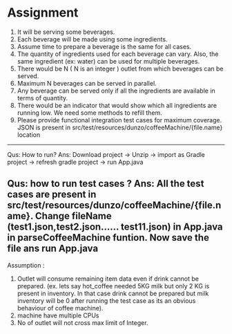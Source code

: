 # Assignment
1. It will be serving some beverages.
2. Each beverage will be made using some ingredients.
3. Assume time to prepare a beverage is the same for all cases.
4. The quantity of ingredients used for each beverage can vary. Also, the same ingredient (ex:
water) can be used for multiple beverages.
5. There would be N ( N is an integer ) outlet from which beverages can be served.
6. Maximum N beverages can be served in parallel.
7. Any beverage can be served only if all the ingredients are available in terms of quantity.
8. There would be an indicator that would show which all ingredients are running low. We need
some methods to refill them.
9. Please provide functional integration test cases for maximum coverage.
JSON is present in src/test/resources/dunzo/coffeeMachine/{file.name} location

--------------------------------------------------------------------------------------------------------------------------------------------------------------------
Qus: How to run?
Ans: Download project -> Unzip -> import as Gradle project -> refresh gradle project -> run  App.java

Qus: how to run test cases ?
Ans: All the test cases are present in src/test/resources/dunzo/coffeeMachine/{file.name}. Change fileName (test1.json,test2.json...... test11.json) in App.java in        parseCoffeeMachine funtion. Now save the file ans run App.java
--------------------------------------------------------------------------------------------------------------------------------------------------------------------

Assumption : 
1. Outlet will consume remaining item data even if drink cannot be prepared. (ex. lets say hot_coffee needed 5KG milk but only 2 KG is present in inventory. In that case drink cannot be prepared but milk inventory will be 0 after running the test case as its an obvious behaviour of coffee machine).
2. machine have multiple CPUs
3. No of outlet will not cross max limit of Integer.
